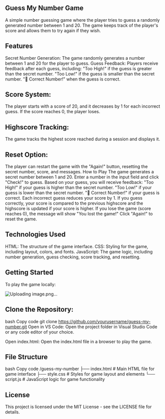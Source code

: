 ## Guess My Number Game

A simple number guessing game where the player tries to guess a randomly generated number between 1 and 20. The game keeps track of the player's score and allows them to try again if they wish.

## Features

Secret Number Generation: The game randomly generates a number between 1 and 20 for the player to guess.
Guess Feedback: Players receive feedback after each guess, including:
"Too High!" if the guess is greater than the secret number.
"Too Low!" if the guess is smaller than the secret number.
"🎉 Correct Number!" when the guess is correct.

## Score System:

The player starts with a score of 20, and it decreases by 1 for each incorrect guess. If the score reaches 0, the player loses.

## Highscore Tracking:

The game tracks the highest score reached during a session and displays it.

## Reset Option:

The player can restart the game with the "Again!" button, resetting the secret number, score, and messages.
How to Play
The game generates a secret number between 1 and 20.
Enter a number in the input field and click "Check!" to guess.
Based on your guess, you will receive feedback:
"Too High!" if your guess is higher than the secret number.
"Too Low!" if your guess is lower than the secret number.
"🎉 Correct Number!" if your guess is correct.
Each incorrect guess reduces your score by 1.
If you guess correctly, your score is compared to the previous highscore and the highscore is updated if your score is higher.
If you lose the game (score reaches 0), the message will show "You lost the game!"
Click "Again!" to reset the game.


## Technologies Used

HTML: The structure of the game interface.
CSS: Styling for the game, including layout, colors, and fonts.
JavaScript: The game logic, including number generation, guess checking, score tracking, and resetting.

## Getting Started

To play the game locally:

![Uploading image.png…]()


## Clone the Repository:

bash
Copy code
git clone https://github.com/yourusername/guess-my-number.git
Open in VS Code: Open the project folder in Visual Studio Code or any code editor of your choice.

Open index.html: Open the index.html file in a browser to play the game.

## File Structure

bash
Copy code
/guess-my-number
├── index.html         # Main HTML file for game interface
├── style.css          # Styles for game layout and elements
└── script.js          # JavaScript logic for game functionality

## License

This project is licensed under the MIT License - see the LICENSE file for details.
